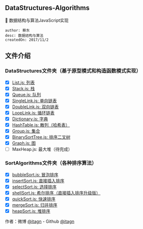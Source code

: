 ## DataStructures-Algorithms
:penguin: 数据结构与算法JavaScript实现

    author: 蔡东
    desc: 数据结构与算法
    createdOn: 2017/11/2
   
## 文件介绍
###  DataStructures文件夹（基于原型模式和构造函数模式实现）

- [X]  [List.js: 列表][101]
- [X]  [Stack.js: 栈][102]
- [X]  [Queue.js: 队列][103]
- [X]  [SingleLink.js: 单向链表][104]
- [X]  [DoubleLink.js: 双向链表][105]
- [X]  [LoopLink.js: 循环链表][106]
- [X]  [Dictionary.js: 字典][107]
- [X]  [HashTable.js: 散列（哈希表）][108]
- [X]  [Group.js: 集合][109]
- [X]  [BinarySortTree.js: 排序二叉树][110]
- [X]  [Graph.js: 图][111]
- [ ]  MaxHeap.js: 最大堆（待完成）

### SortAlgorithms文件夹（各种排序算法）

- [X]  [bubbleSort.js: 冒泡排序][201]
- [X]  [insertSort.js: 直接插入排序][202]
- [X]  [selectSort.js: 选择排序][203]
- [X]  [shellSort.js: 希尔排序（直接插入排序升级版）][204]
- [X]  [quickSort.js: 快速排序][205]
- [x]  [mergeSort.js: 归并排序][206]
- [x]  [heapSort.js: 堆排序][207]

作者：微博 [@itagn][1] - Github [@itagn][2] 

[1]: https://weibo.com/p/1005053782707172
[2]: https://github.com/itagn

[101]: https://github.com/itagn/DataStructures-Algorithms/blob/master/DataStructures/List.js
[102]: https://github.com/itagn/DataStructures-Algorithms/blob/master/DataStructures/Stack.js
[103]: https://github.com/itagn/DataStructures-Algorithms/blob/master/DataStructures/Queue.js
[104]: https://github.com/itagn/DataStructures-Algorithms/blob/master/DataStructures/SingleLink.js
[105]: https://github.com/itagn/DataStructures-Algorithms/blob/master/DataStructures/DoubleLink.js
[106]: https://github.com/itagn/DataStructures-Algorithms/blob/master/DataStructures/LoopLink.js
[107]: https://github.com/itagn/DataStructures-Algorithms/blob/master/DataStructures/Dictionary.js
[108]: https://github.com/itagn/DataStructures-Algorithms/blob/master/DataStructures/HashTable.js
[109]: https://github.com/itagn/DataStructures-Algorithms/blob/master/DataStructures/Group.js
[110]: https://github.com/itagn/DataStructures-Algorithms/blob/master/DataStructures/BinarySortTree.js
[111]: https://github.com/itagn/DataStructures-Algorithms/blob/master/DataStructures/Graph.js

[201]: https://github.com/itagn/DataStructures-Algorithms/blob/master/SortAlgorithms/bubbleSort.js
[202]: https://github.com/itagn/DataStructures-Algorithms/blob/master/SortAlgorithms/insertSort.js
[203]: https://github.com/itagn/DataStructures-Algorithms/blob/master/SortAlgorithms/selectSort.js
[204]: https://github.com/itagn/DataStructures-Algorithms/blob/master/SortAlgorithms/shellSort.js
[205]: https://github.com/itagn/DataStructures-Algorithms/blob/master/SortAlgorithms/quickSort.js
[206]: https://github.com/itagn/DataStructures-Algorithms/blob/master/SortAlgorithms/mergeSort.js
[207]: https://github.com/itagn/DataStructures-Algorithms/blob/master/SortAlgorithms/heapSort.js
